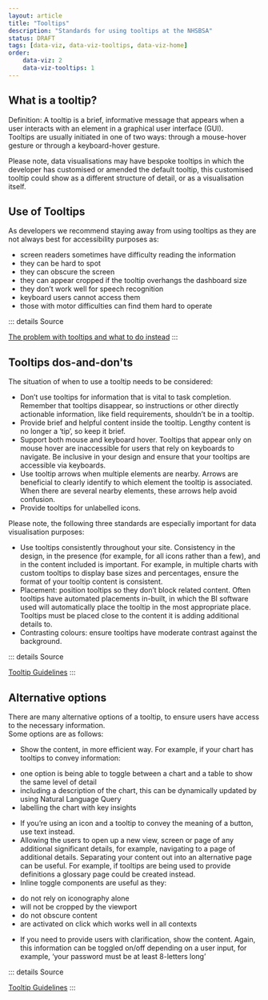 ```yaml
---
layout: article
title: "Tooltips"
description: "Standards for using tooltips at the NHSBSA"
status: DRAFT
tags: [data-viz, data-viz-tooltips, data-viz-home]
order:
    data-viz: 2
    data-viz-tooltips: 1
---
```

## What is a tooltip?  
  
Definition: A tooltip is a brief, informative message that appears when a user interacts with an element in a graphical user interface (GUI).  
Tooltips are usually initiated in one of two ways: through a mouse-hover gesture or through a keyboard-hover gesture.  
  
Please note, data visualisations may have bespoke tooltips in which the developer has customised or amended the default tooltip, this customised tooltip could show as a different structure of detail, or as a visualisation itself.  
  
## Use of Tooltips  
  
As developers we recommend staying away from using tooltips as they are not always best for accessibility purposes as:  
- screen readers sometimes have difficulty reading the information
- they can be hard to spot
- they can obscure the screen
- they can appear cropped if the tooltip overhangs the dashboard size
- they don’t work well for speech recognition
- keyboard users cannot access them
- those with motor difficulties can find them hard to operate  
  
::: details Source
 
[The problem with tooltips and what to do instead][tool 1]
:::   
  
## Tooltips dos-and-don'ts  
  
The situation of when to use a tooltip needs to be considered:  
- Don’t use tooltips for information that is vital to task completion. Remember that tooltips disappear, so instructions or other directly actionable information, like field requirements, shouldn’t be in a tooltip.
- Provide brief and helpful content inside the tooltip. Lengthy content is no longer a ‘tip’, so keep it brief.
- Support both mouse and keyboard hover. Tooltips that appear only on mouse hover are inaccessible for users that rely on keyboards to navigate. Be inclusive in your design and ensure that your tooltips are accessible via keyboards.
- Use tooltip arrows when multiple elements are nearby. Arrows are beneficial to clearly identify to which element the tooltip is associated. When there are several nearby elements, these arrows help avoid confusion.
- Provide tooltips for unlabelled icons.  
  
Please note, the following three standards are especially important for data visualisation purposes:  
- Use tooltips consistently throughout your site. Consistency in the design, in the presence (for example, for all icons rather than a few), and in the content included is important. For example, in multiple charts with custom tooltips to display base sizes and percentages, ensure the format of your tooltip content is consistent.
- Placement: position tooltips so they don’t block related content. Often tooltips have automated placements in-built, in which the BI software used will automatically place the tooltip in the most appropriate place. Tooltips must be placed close to the content it is adding additional details to. 
- Contrasting colours: ensure tooltips have moderate contrast against the background.  
  
::: details Source
 
[Tooltip Guidelines][tool 2]
:::  
  
## Alternative options  
  
There are many alternative options of a tooltip, to ensure users have access to the necessary information.  
Some options are as follows:  
- Show the content, in more efficient way. For example, if your chart has tooltips to convey information:
* one option is being able to toggle between a chart and a table to show the same level of detail
* including a description of the chart, this can be dynamically updated by using Natural Language Query
* labelling the chart with key insights
- If you’re using an icon and a tooltip to convey the meaning of a button, use text instead.
- Allowing the users to open up a new view, screen or page of any additional significant details, for example, navigating to a page of additional details. Separating your content out into an alternative page can be useful. For example, if tooltips are being used to provide definitions a glossary page could be created instead.
- Inline toggle components are useful as they:
* do not rely on iconography alone
* will not be cropped by the viewport
* do not obscure content
* are activated on click which works well in all contexts
- If you need to provide users with clarification, show the content. Again, this information can be toggled on/off depending on a user input, for example, ‘your password must be at least 8-letters long’  
  
::: details Source
 
[Tooltip Guidelines][tool 3]
:::  
  

[tool 1]: https://adamsilver.io/blog/the-problem-with-tooltips-and-what-to-do-instead/
[tool 2]: https://www.nngroup.com/articles/tooltip-guidelines/
[tool 3]: https://www.nngroup.com/articles/tooltip-guidelines/